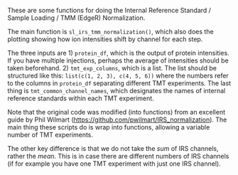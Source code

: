 These are some functions for doing the Internal Reference Standard / Sample Loading / TMM (EdgeR) Normalization.

The main function is `sl_irs_tmm_normalization()`, which also does the plotting showing how ion intensities shift by channel for each step.

The three inputs are 1) `protein_df`, which is the output of protein intensities. If you have multiple injections, perhaps the average of intensities should be taken beforehand. 2) `tmt_exp_columns`, which is a list. The list should be structured like this: `list(c(1, 2, 3), c(4, 5, 6))` where the numbers refer to the columns in `protein_df` separating different TMT experiments. The last thing is `tmt_common_channel_names`, which designates the names of internal reference standards within each TMT experiment.

Note that the original code was modified (into functions) from an excellent guide by Phil Wilmart (https://github.com/pwilmart/IRS_normalization). The main thing these scripts do is wrap into functions, allowing a variable number of TMT experiments.

The other key difference is that we do not take the _sum_ of IRS channels, rather the _mean_. This is in case there are different numbers of IRS channels (if for example you have one TMT experiment with just one IRS channel). 
